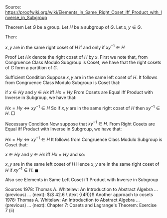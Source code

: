 # 

Source: https://proofwiki.org/wiki/Elements_in_Same_Right_Coset_iff_Product_with_Inverse_in_Subgroup



Theorem
Let $G$ be a group.
Let $H$ be a subgroup of $G$.
Let $x, y \in G$.

Then:

$x, y$ are in the same right coset of $H$ if and only if $x y^{-1} \in H$


Proof
Let $H x$ denote the right coset of $H$ by $x$.
First we note that, from Congruence Class Modulo Subgroup is Coset, we have that the right cosets of $G$ form a partition of $G$.


Sufficient Condition
Suppose $x, y$ are in the same left coset of $H$.
It follows from Congruence Class Modulo Subgroup is Coset that:

if $x \in H y$ and $y \in H x$ iff $H x = H y$
From Cosets are Equal iff Product with Inverse in Subgroup, we have that:

$H x = H y \iff x y^{-1} \in H$
So if $x, y$ are in the same right coset of $H$ then $x y^{-1} \in H$.
$\Box$


Necessary Condition
Now suppose that $x y^{-1} \in H$.
From Right Cosets are Equal iff Product with Inverse in Subgroup, we have that:

$H x = H y \iff x y^{-1} \in H$
It follows from Congruence Class Modulo Subgroup is Coset that:

$x \in H y$ and $y \in H x$ iff $H x = H y$
and so:

$x, y$ are in the same left coset of $H$
Hence $x, y$ are in the same right coset of $H$ if $x y^{-1} \in H$.
$\blacksquare$


Also see
Elements in Same Left Coset iff Product with Inverse in Subgroup


Sources
1978: Thomas A. Whitelaw: An Introduction to Abstract Algebra ... (previous) ... (next): $\S 42.6 \ \text {(4R)}$ Another approach to cosets
1978: Thomas A. Whitelaw: An Introduction to Abstract Algebra ... (previous) ... (next): Chapter $7$: Cosets and Lagrange's Theorem: Exercise $7 \ \text{(ii)}$




